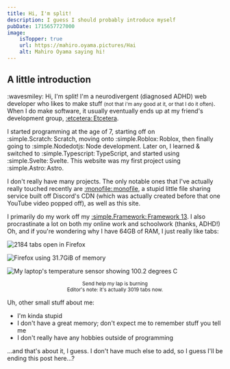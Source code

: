 ```yaml
---
title: Hi, I'm split!
description: I guess I should probably introduce myself
pubDate: 1715657727000
image:
    isTopper: true
    url: https://mahiro.oyama.pictures/Hai
    alt: Mahiro Oyama saying hi!
---
```


## A little introduction
:wavesmiley: Hi, I'm split! I'm a neurodivergent (diagnosed ADHD) web developer who likes to make stuff <small>(not that i'm any good at it, or that I do it often)</small>. When I do make software, it usually eventually ends up at my friend's development group, [:etcetera:&#x202f;Etcetera](https://cetera.uk).

I started programming at the age of 7, starting off on :simple.Scratch:&#x202f;Scratch, moving onto :simple.Roblox:&#x202f;Roblox, then finally going to :simple.Nodedotjs:&#x202f;Node development. Later on, I learned & switched to :simple.Typescript:&#x202f;TypeScript, and started using :simple.Svelte:&#x202f;Svelte. This website was my first project using :simple.Astro:&#x202f;Astro.

I don't really have many projects. The only notable ones that I've actually really touched recently are [:monofile:&#x202f;monofile](https://github.com/mollersuite/monofile), a stupid little file sharing service built off Discord's CDN (which was actually created before that one YouTube video popped off), as well as this site.

I primarily do my work off my [:simple.Framework:&#x202f;Framework 13](/blog/setup#laptop). I also procrastinate a lot on both my online work and schoolwork (thanks, ADHD!) Oh, and if you're wondering why I have 64GB of RAM, I just really like tabs:

![2184 tabs open in Firefox](../../images/blog/introduction/Screenshot_20240422_121458.png)

![Firefox using 31.7GiB of memory](../../images/blog/introduction/Screenshot_20240422_121630.png)

![My laptop's temperature sensor showing 100.2 degrees C](../../images/blog/introduction/Screenshot_20240422_121736.png)
<p align="center"><small>Send help my lap is burning<br />Editor's note: it's actually 3019 tabs now.</small></p>

Uh, other small stuff about me: 
- I'm kinda stupid
- I don't have a great memory; don't expect me to remember stuff you tell me
- I don't really have any hobbies outside of programming

...and that's about it, I guess. I don't have much else to add, so I guess I'll be ending this post here...?